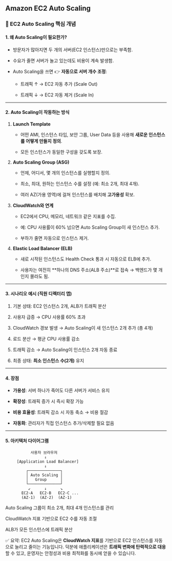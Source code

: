 ## Amazon EC2 Auto Scaling


### 🚀 EC2 Auto Scaling 핵심 개념
#### 1. 왜 Auto Scaling이 필요한가?

- 방문자가 많아지면 두 개의 서버(EC2 인스턴스)만으로는 부족함.

- 수요가 줄면 서버가 놀고 있는데도 비용이 계속 발생함.

- Auto Scaling을 쓰면 👉 **자동으로 서버 개수 조정**:

    - 트래픽 ↑ → EC2 자동 추가 (Scale Out)

    - 트래픽 ↓ → EC2 자동 제거 (Scale In)

---

#### 2. Auto Scaling이 작동하는 방식

1. **Launch Template**

    - 어떤 AMI, 인스턴스 타입, 보안 그룹, User Data 등을 사용해 **새로운 인스턴스를 어떻게 만들지 정의**.

    - 모든 인스턴스가 동일한 구성을 갖도록 보장.

2. **Auto Scaling Group (ASG)**

    - 언제, 어디서, 몇 개의 인스턴스를 실행할지 정의.

    - 최소, 최대, 원하는 인스턴스 수를 설정 (예: 최소 2개, 최대 4개).

    - 여러 AZ(가용 영역)에 걸쳐 인스턴스를 배치해 **고가용성** 확보.

3. **CloudWatch와 연계**

    - EC2에서 CPU, 메모리, 네트워크 같은 지표를 수집.

    - 예: CPU 사용률이 60% 넘으면 Auto Scaling Group이 새 인스턴스 추가.

    - 부하가 줄면 자동으로 인스턴스 제거.

4. **Elastic Load Balancer (ELB)**

    - 새로 시작된 인스턴스도 Health Check 통과 시 자동으로 ELB에 추가.

    - 사용자는 여전히 **하나의 DNS 주소(ALB 주소)**로 접속 → 백엔드가 몇 개인지 몰라도 됨.

---

#### 3. 시나리오 예시 (직원 디렉터리 앱)

1. 기본 상태: EC2 인스턴스 2개, ALB가 트래픽 분산

2. 사용자 급증 → CPU 사용률 60% 초과

3. CloudWatch 경보 발생 → Auto Scaling이 새 인스턴스 2개 추가 (총 4개)

4. 로드 분산 → 평균 CPU 사용률 감소

5. 트래픽 감소 → Auto Scaling이 인스턴스 2개 자동 종료

6. 최종 상태: **최소 인스턴스 수(2개)** 유지

---

#### 4. 장점

- **가용성**: 서버 하나가 죽어도 다른 서버가 서비스 유지

- **확장성**: 트래픽 증가 시 즉시 확장 가능

- **비용 효율성**: 트래픽 감소 시 자동 축소 → 비용 절감

- **자동화**: 관리자가 직접 인스턴스 추가/삭제할 필요 없음

---

#### 5. 아키텍처 다이어그램
```
           사용자 브라우저
                 ↓
     [Application Load Balancer]
                 ↓
         ┌──────────────┐
         │ Auto Scaling │
         │   Group      │
         └──────────────┘
          ↙      ↓      ↘
       EC2-A   EC2-B   EC2-C ...
       (AZ-1)  (AZ-2)  (AZ-1)

```

Auto Scaling 그룹이 최소 2개, 최대 4개 인스턴스를 관리

CloudWatch 지표 기반으로 EC2 수를 자동 조절

ALB가 모든 인스턴스에 트래픽 분산

✅ 요약:
EC2 Auto Scaling은 **CloudWatch 지표**를 기반으로 EC2 인스턴스를 자동으로 늘리고 줄이는 기능입니다.
덕분에 애플리케이션은 **트래픽 변화에 탄력적으로 대응**할 수 있고, 운영자는 안정성과 비용 최적화를 동시에 얻을 수 있습니다.




